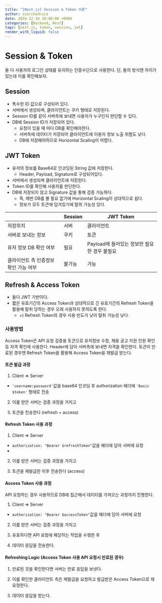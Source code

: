 ```yaml
---
title: "[Nest.js] Session & Token 이론"
author: scorchedrice
date: 2024-12-10 18:00:00 +0900
categories: [Backend, Nest]
tags: [nest.js, token, session, jwt]
render_with_liquid: false
---
```


# Session & Token

둘 다 사용자의 로그인 상태를 유지하는 인증수단으로 사용한다. 단, 둘의 방식엔 차이가 있는데 이를 확인해보자.

## Session

- 특수한 ID 값으로 구성되어 있다.
- 서버에서 생성되며, 클라이언트는 쿠키 형태로 저장된다.
- Session ID를 같이 서버측에 보내면 사용자가 누구인지 판단할 수 있다.
- DB에 Session ID가 저장되어 있다.
  - 요청이 있을 때 마다 DB를 확인해야한다.
  - 서버측에 데이터가 저장되어 클라이언트에 이용자 정보 노출 위험도 낮다.
  - DB에 저장해야하므로 Horizontal Scaling이 어렵다.

## JWT Token

- 유저의 정보를 Base64로 인코딩된 String 값에 저장한다.
  - Header, Payload, Signature로 구성되어있다.
- 서버에서 생성되며 클라이언트에 저장된다.
- Token ID를 확인해 사용자를 판단한다.
- DB에 저장되지 않고 Signature 값을 통해 검증 가능하다.
  - 즉, 매번 DB를 볼 필요 없기에 Horizontal Scaling이 상대적으로 쉽다.
  - 정보가 모두 토큰에 담겨있기에 탈취 가능성 있다.

|                      | Session | JWT Token                    |
|----------------------|---------|------------------------------|
| 저장위치                 | 서버      | 클라이언트                        |
| 서버로 보내는 정보           | 쿠키      | 토큰                           |
| 유저 정보 DB 확인 여부       | 필요      | Payload에 들어있는 정보만 필요한 경우 불필요 |
| 클라이언트 측 인증정보 확인 가능 여부 | 불가능     | 가능                           |

## Refresh & Access Token

- 둘다 JWT 기반이다.
- 짧은 유효기간의 Access Token과 상대적으로 긴 유효기간의 Refresh Token을 활용해 탈취 당하는 경우 오래 사용하지 못하도록 한다.
  - +) Refresh Token의 경우 사용 빈도가 낮아 탈취 가능성 낮다.

### 사용방법

Access Token은 API 요청 검증용 토큰으로 유저정보 수정, 채용 공고 지원 인원 확인 등 자격 확인에 사용한다. Header에 담아 서버측에 보내면 자격을 확인한다.
토큰이 만료된 경우엔 Refresh Token을 활용해 Access Token을 재발급 받는다.

#### 토큰 발급 과정

1. Client => Server
- `'username:password'`값을 base64 인코딩 후 authorization 헤더에 `'Basic $token'` 형태로 전송

2. 이를 받은 서버는 검증 과정을 거치고

3. 토큰을 전송한다 (refresh + access)

#### Refresh Token 사용 과정

1. Client => Server
- `authorization: "Bearer $refreshToken"`값을 헤더에 담아 서버에 요청
- 
2. 이를 받은 서버는 검증 과정을 거치고

3. 토큰을 재발급한 이후 전송한다 (access)

#### Access Token 사용 과정

API 요청하는 경우 사용하므로 DB에 접근해서 데이터를 가져오는 과정까지 진행한다.

1. Client => Server
- `authorization: "Bearer $accessToken"`값을 헤더에 담아 서버에 요청

2. 이를 받은 서버는 검증 과정을 거치고

3. 유효하다면 API 요청에 해당하는 작업을 수행한 후

4. 데이터 응답을 전송한다.

#### Refreshing Logic (Access Token 사용 API 요청시 만료된 경우)

1. 만료된 것을 확인한다면 서버는 만료 응답을 보낸다.

2. 이를 확인한 클라이언트 측은 재발급을 요청하고 발급받은 Access Token으로 재요청한다.

3. 데이터 응답을 받는다.


